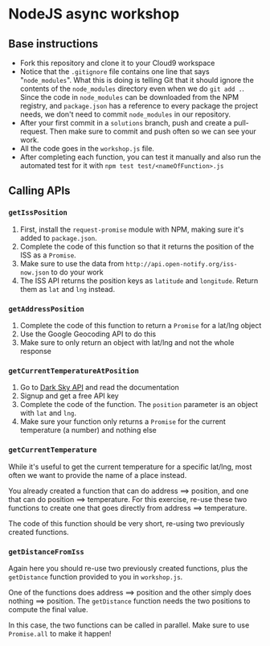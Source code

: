 # NodeJS async workshop

## Base instructions
  * Fork this repository and clone it to your Cloud9 workspace
  * Notice that the `.gitignore` file contains one line that says "`node_modules`". What this is doing is telling Git that it should ignore the contents of the `node_modules` directory even when we do `git add .`. Since the code in `node_modules` can be downloaded from the NPM registry, and `package.json` has a reference to every package the project needs, we don't need to commit `node_modules` in our repository.
  * After your first commit in a `solutions` branch, push and create a pull-request. Then make sure to commit and push often so we can see your work.
  * All the code goes in the `workshop.js` file.
  * After completing each function, you can test it manually and also run the automated test for it with `npm test test/<nameOfFunction>.js`

## Calling APIs

### `getIssPosition`
  1. First, install the `request-promise` module with NPM, making sure it's added to `package.json`.
  2. Complete the code of this function so that it returns the position of the ISS as a `Promise`.
  3. Make sure to use the data from `http://api.open-notify.org/iss-now.json` to do your work
  4. The ISS API returns the position keys as `latitude` and `longitude`. Return them as `lat` and `lng` instead.
  
### `getAddressPosition`
  1. Complete the code of this function to return a `Promise` for a lat/lng object
  2. Use the Google Geocoding API to do this
  3. Make sure to only return an object with lat/lng and not the whole response
  
### `getCurrentTemperatureAtPosition`
  1. Go to [Dark Sky API](https://darksky.net/dev/) and read the documentation
  2. Signup and get a free API key
  3. Complete the code of the function. The `position` parameter is an object with `lat` and `lng`.
  4. Make sure your function only returns a `Promise` for the current temperature (a number) and nothing else
  
### `getCurrentTemperature`
While it's useful to get the current temperature for a specific lat/lng, most often we want to provide the name of a place 
instead.

You already created a function that can do address ==> position, and one that can do position ==> temperature. For this exercise, 
re-use these two functions to create one that goes directly from address ==> temperature.

The code of this function should be very short, re-using two previously created functions.

### `getDistanceFromIss`
Again here you should re-use two previously created functions, plus the `getDistance` function provided to you in `workshop.js`.

One of the functions does address ==> position and the other simply does nothing ==> position. The `getDistance` function needs 
the two positions to compute the final value.

In this case, the two functions can be called in parallel. Make sure to use `Promise.all` to make it happen!




